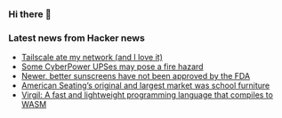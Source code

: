 ### Hi there 👋

<!--
**arashid-sh/arashid-sh** is a ✨ _special_ ✨ repository because its `README.md` (this file) appears on your GitHub profile.

Here are some ideas to get you started:

- 🔭 I’m currently working on ...
- 🌱 I’m currently learning ...
- 👯 I’m looking to collaborate on ...
- 🤔 I’m looking for help with ...
- 💬 Ask me about ...
- 📫 How to reach me: ...
- 😄 Pronouns: ...
- ⚡ Fun fact: ...
-->

### Latest news from Hacker news
<!-- BLOG-POST-LIST:START -->
- [Tailscale ate my network &lpar;and I love it&rpar;](https://smackeyacky.blogspot.com/2022/07/tailscale-ate-my-network-and-i-love-it.html)
- [Some CyberPower UPSes may pose a fire hazard](https://forums.redflagdeals.com/some-cyberpower-upses-may-pose-fire-hazard-2516306/)
- [Newer, better sunscreens have not been approved by the FDA](https://www.theatlantic.com/technology/archive/2022/07/us-sunscreen-ingredients-outdated-technology-better-eu-asia/661433/)
- [American Seating’s original and largest market was school furniture](https://twitter.com/JoshLipnik/status/1542324147027644418)
- [Virgil: A fast and lightweight programming language that compiles to WASM](https://github.com/titzer/virgil)
<!-- BLOG-POST-LIST:END -->
